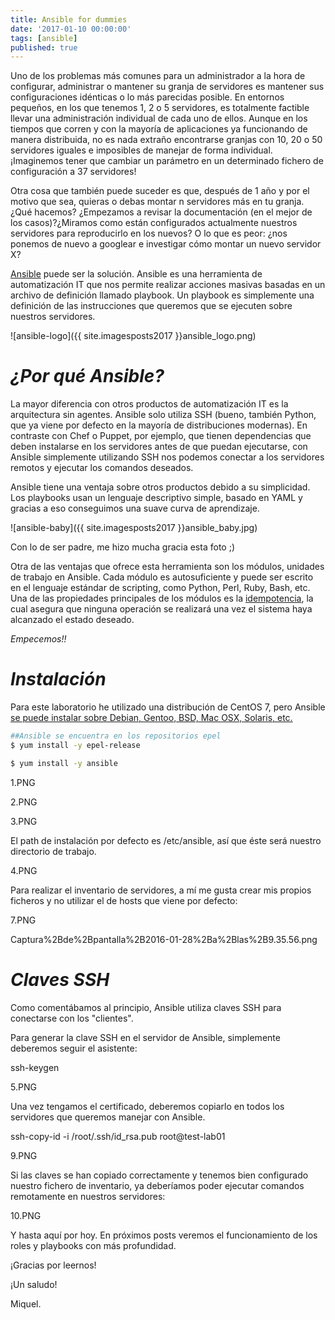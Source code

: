 ```yaml
---
title: Ansible for dummies
date: '2017-01-10 00:00:00'
tags: [ansible]
published: true
---
```



Uno de los problemas más comunes para un administrador a la hora de configurar, administrar o mantener su granja de servidores es mantener sus configuraciones idénticas o lo más parecidas posible. En entornos pequeños, en los que tenemos 1, 2 o 5 servidores, es totalmente factible llevar una administración individual de cada uno de ellos. Aunque en los tiempos que corren y con la mayoría de aplicaciones ya funcionando de manera distribuida, no es nada extraño encontrarse granjas con 10, 20 o 50 servidores iguales e imposibles de manejar de forma individual. ¡Imaginemos tener que cambiar un parámetro en un determinado fichero de configuración a 37 servidores!



Otra cosa que también puede suceder es que, después de 1 año y por el motivo que sea, quieras o debas montar n servidores más en tu granja. ¿Qué hacemos? ¿Empezamos a revisar la documentación (en el mejor de los casos)?¿Miramos como están configurados actualmente nuestros servidores para reproducirlo en los nuevos? O lo que es peor: ¿nos ponemos de nuevo a googlear e investigar cómo montar un nuevo servidor X?



[Ansible](http://www.ansible.com/) puede ser la solución. Ansible es una herramienta de automatización IT que nos permite realizar acciones masivas basadas en un archivo de definición llamado playbook. Un playbook es simplemente una definición de las instrucciones que queremos que se ejecuten sobre nuestros servidores.

![ansible-logo]({{ site.imagesposts2017 }}ansible_logo.png)


# *¿Por qué Ansible?*

La mayor diferencia con otros productos de automatización IT es la arquitectura sin agentes. Ansible solo utiliza SSH (bueno, también Python, que ya viene por defecto en la mayoría de distribuciones modernas). En contraste con Chef o Puppet, por ejemplo, que tienen dependencias que deben instalarse en los servidores antes de que puedan ejecutarse, con Ansible simplemente utilizando SSH nos podemos conectar a los servidores remotos y ejecutar los comandos deseados.



Ansible tiene una ventaja sobre otros productos debido a su simplicidad. Los playbooks usan un lenguaje descriptivo simple, basado en YAML y gracias a eso conseguimos una suave curva de aprendizaje.


![ansible-baby]({{ site.imagesposts2017 }}ansible_baby.jpg)


Con lo de ser padre, me hizo mucha gracia esta foto ;)

Otra de las ventajas que ofrece esta herramienta son los módulos, unidades de trabajo en Ansible. Cada módulo es autosuficiente y puede ser escrito en el lenguaje estándar de scripting, como Python, Perl, Ruby, Bash, etc. Una de las propiedades principales de los módulos es la [idempotencia](https://es.wikipedia.org/wiki/Idempotencia), la cual asegura que ninguna operación se realizará una vez el sistema haya alcanzado el estado deseado.



*Empecemos!!*

# *Instalación*

Para este laboratorio he utilizado una distribución de CentOS 7, pero Ansible [se puede instalar sobre Debian, Gentoo, BSD, Mac OSX, Solaris, etc.](http://docs.ansible.com/ansible/intro_installation.html)

``` bash
##Ansible se encuentra en los repositorios epel
$ yum install -y epel-release

$ yum install -y ansible
```

1.PNG


2.PNG


3.PNG


El path de instalación por defecto es /etc/ansible, así que éste será nuestro directorio de trabajo.

4.PNG


Para realizar el inventario de servidores, a mí me gusta crear mis propios ficheros y no utilizar el de hosts que viene por defecto:


7.PNG


Captura%2Bde%2Bpantalla%2B2016-01-28%2Ba%2Blas%2B9.35.56.png




# *Claves SSH*

Como comentábamos al principio, Ansible utiliza claves SSH para conectarse con los "clientes".



Para generar la clave SSH en el servidor de Ansible, simplemente deberemos seguir el asistente:



ssh-keygen



5.PNG


Una vez tengamos el certificado, deberemos copiarlo en todos los servidores que queremos manejar con Ansible.

ssh-copy-id -i /root/.ssh/id_rsa.pub root@test-lab01


9.PNG


Si las claves se han copiado correctamente y tenemos bien configurado nuestro fichero de inventario, ya deberíamos poder ejecutar comandos remotamente en nuestros servidores:

10.PNG


Y hasta aquí por hoy. En próximos posts veremos el funcionamiento de los roles y playbooks con más profundidad.

¡Gracias por leernos!

¡Un saludo!

Miquel.